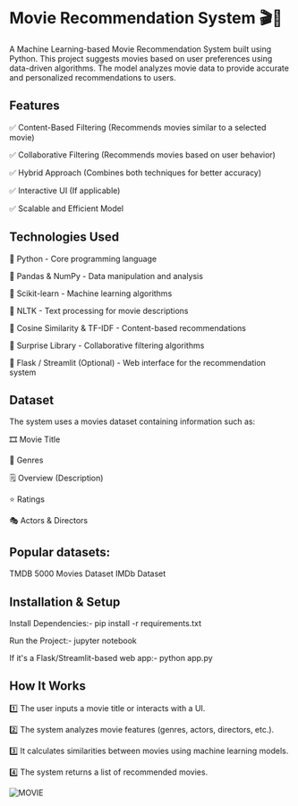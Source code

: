 # Movie Recommendation System 🎬🎥
A Machine Learning-based Movie Recommendation System built using Python. This project suggests movies based on user preferences using data-driven algorithms. The model analyzes movie data to provide accurate and personalized recommendations to users.

##  Features

✅ Content-Based Filtering (Recommends movies similar to a selected movie)

✅ Collaborative Filtering (Recommends movies based on user behavior)

✅ Hybrid Approach (Combines both techniques for better accuracy)

✅ Interactive UI (If applicable)

✅ Scalable and Efficient Model


## Technologies Used

🔹 Python - Core programming language

🔹 Pandas & NumPy - Data manipulation and analysis

🔹 Scikit-learn - Machine learning algorithms

🔹 NLTK - Text processing for movie descriptions

🔹 Cosine Similarity & TF-IDF - Content-based recommendations

🔹 Surprise Library - Collaborative filtering algorithms

🔹 Flask / Streamlit (Optional) - Web interface for the recommendation system


## Dataset

The system uses a movies dataset containing information such as:

🎞 Movie Title

📝 Genres

🗒 Overview (Description)

⭐ Ratings

🎭 Actors & Directors


## Popular datasets:

TMDB 5000 Movies Dataset
IMDb Dataset

## Installation & Setup

Install Dependencies:- pip install -r requirements.txt

Run the Project:- jupyter notebook

If it's a Flask/Streamlit-based web app:- python app.py


## How It Works

1️⃣ The user inputs a movie title or interacts with a UI.

2️⃣ The system analyzes movie features (genres, actors, directors, etc.).

3️⃣ It calculates similarities between movies using machine learning models.

4️⃣ The system returns a list of recommended movies.


![MOVIE](https://github.com/user-attachments/assets/a2d573cc-e7e2-4285-ab44-feb545d16e67)

